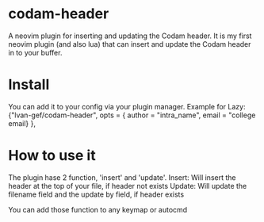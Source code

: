 # codam-header
A neovim plugin for inserting and updating the Codam header.
It is my first neovim plugin (and also lua) that can insert and update the Codam header in to your buffer.

# Install
You can add it to your config via your plugin manager.
Example for Lazy:
  {"lvan-gef/codam-header",
    opts = {
      author = "intra_name",
      email = "college email}
  },

# How to use it
The plugin hase 2 function, 'insert' and 'update'.
Insert:
  Will insert the header at the top of your file, if header not exists
Update:
  Will update the filename field and the update by field, if header exists

You can add those function to any keymap or autocmd
